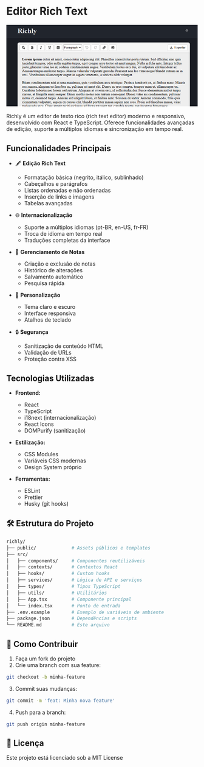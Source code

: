 # Editor Rich Text

![Editor Screenshot](/public/screenshot.png)

Richly é um editor de texto rico (rich text editor) moderno e responsivo, desenvolvido com React e TypeScript. Oferece funcionalidades avançadas de edição, suporte a múltiplos idiomas e sincronização em tempo real.

## Funcionalidades Principais

- 🖋️ **Edição Rich Text**
  - Formatação básica (negrito, itálico, sublinhado)
  - Cabeçalhos e parágrafos
  - Listas ordenadas e não ordenadas
  - Inserção de links e imagens
  - Tabelas avançadas

- 🌐 **Internacionalização**
  - Suporte a múltiplos idiomas (pt-BR, en-US, fr-FR)
  - Troca de idioma em tempo real
  - Traduções completas da interface

- 💾 **Gerenciamento de Notas**
  - Criação e exclusão de notas
  - Histórico de alterações
  - Salvamento automático
  - Pesquisa rápida

- 🎨 **Personalização**
  - Tema claro e escuro
  - Interface responsiva
  - Atalhos de teclado

- 🔒 **Segurança**
  - Sanitização de conteúdo HTML
  - Validação de URLs
  - Proteção contra XSS

## Tecnologias Utilizadas

- **Frontend:**
  - React
  - TypeScript
  - i18next (internacionalização)
  - React Icons
  - DOMPurify (sanitização)

- **Estilização:**
  - CSS Modules
  - Variáveis CSS modernas
  - Design System próprio

- **Ferramentas:**
  - ESLint
  - Prettier
  - Husky (git hooks)


## 🛠️ Estrutura do Projeto

```bash
richly/
├── public/             # Assets públicos e templates
├── src/
│   ├── components/     # Componentes reutilizáveis
│   ├── contexts/       # Contextos React
│   ├── hooks/          # Custom hooks
│   ├── services/       # Lógica de API e serviços
│   ├── types/          # Tipos TypeScript
│   ├── utils/          # Utilitários
│   ├── App.tsx         # Componente principal
│   └── index.tsx       # Ponto de entrada
├── .env.example        # Exemplo de variáveis de ambiente
├── package.json        # Dependências e scripts
└── README.md           # Este arquivo
```

## 🤝 Como Contribuir

1. Faça um fork do projeto
2. Crie uma branch com sua feature:

```bash
git checkout -b minha-feature
```
3. Commit suas mudanças:

```bash
git commit -m 'feat: Minha nova feature'
```
4. Push para a branch:
```bash
git push origin minha-feature
```

## 📄 Licença
Este projeto está licenciado sob a MIT License
